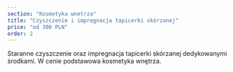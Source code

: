 ```yaml
---
section: "Kosmetyka wnetrza"
title: "Czyszczenie i impregnacja tapicerki skórzanej"
price: "od 300 PLN"
order: 2
---
```


Staranne czyszczenie oraz impregnacja tapicerki skórzanej dedykowanymi środkami. W cenie podstawowa kosmetyka wnętrza.